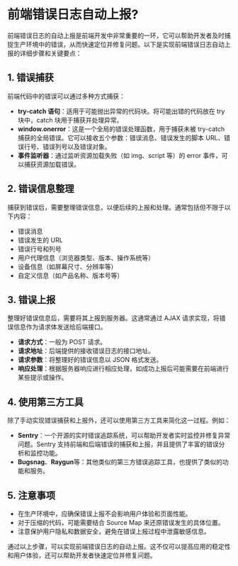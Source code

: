 # 前端错误日志自动上报?

前端错误日志的自动上报是前端开发中非常重要的一环，它可以帮助开发者及时捕捉生产环境中的错误，从而快速定位并修复问题。以下是实现前端错误日志自动上报的详细步骤和关键要点：

## 1. 错误捕获

前端代码中的错误可以通过多种方式捕获：

- **try-catch 语句**：适用于可能抛出异常的代码块。将可能出错的代码放在 try 块中，catch 块用于捕获并处理异常。
- **window.onerror**：这是一个全局的错误处理函数，用于捕获未被 try-catch 捕获的全局错误。它可以接收五个参数：错误消息、错误发生的脚本 URL、错误行号、错误列号以及错误对象。
- **事件监听器**：通过监听资源加载失败（如 img、script 等）的 error 事件，可以捕获资源加载错误。

## 2. 错误信息整理

捕获到错误后，需要整理错误信息，以便后续的上报和处理。通常包括但不限于以下内容：

- 错误消息
- 错误发生的 URL
- 错误行号和列号
- 用户代理信息（浏览器类型、版本、操作系统等）
- 设备信息（如屏幕尺寸、分辨率等）
- 自定义信息（如产品名称、版本号等）

## 3. 错误上报

整理好错误信息后，需要将其上报到服务器。这通常通过 AJAX 请求实现，将错误信息作为请求体发送给后端接口。

- **请求方式**：一般为 POST 请求。
- **请求地址**：后端提供的接收错误日志的接口地址。
- **请求参数**：将整理好的错误信息以 JSON 格式发送。
- **响应处理**：根据服务器响应进行相应处理，如成功上报后可能需要在前端进行某些提示或操作。

## 4. 使用第三方工具

除了手动实现错误捕获和上报外，还可以使用第三方工具来简化这一过程。例如：

- **Sentry**：一个开源的实时错误追踪系统，可以帮助开发者实时监控并修复异常问题。Sentry 支持前端和后端错误的捕获和上报，并且提供了丰富的错误分析和监控功能。
- **Bugsnag**、**Raygun**等：其他类似的第三方错误追踪工具，也提供了类似的功能和服务。

## 5. 注意事项

- 在生产环境中，应确保错误上报不会影响用户体验和页面性能。
- 对于压缩的代码，可能需要结合 Source Map 来还原错误发生的具体位置。
- 注意保护用户隐私和数据安全，避免在错误上报过程中泄露敏感信息。

通过以上步骤，可以实现前端错误日志的自动上报。这不仅可以提高应用的稳定性和用户体验，还可以帮助开发者快速定位并修复问题。
